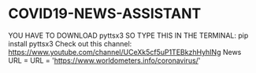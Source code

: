 # COVID19-NEWS-ASSISTANT
YOU HAVE TO DOWNLOAD pyttsx3 SO TYPE THIS IN THE TERMINAL: pip install pyttsx3
Check out this channel: https://www.youtube.com/channel/UCeXk5cf5uP1TEBkzhHyhINg
News URL = URL = 'https://www.worldometers.info/coronavirus/'
